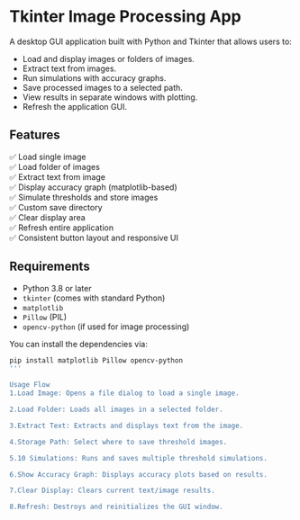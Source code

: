 # Tkinter Image Processing App

A desktop GUI application built with Python and Tkinter that allows users to:
- Load and display images or folders of images.
- Extract text from images.
- Run simulations with accuracy graphs.
- Save processed images to a selected path.
- View results in separate windows with plotting.
- Refresh the application GUI.

## Features

✅ Load single image  
✅ Load folder of images  
✅ Extract text from image  
✅ Display accuracy graph (matplotlib-based)  
✅ Simulate thresholds and store images  
✅ Custom save directory  
✅ Clear display area  
✅ Refresh entire application  
✅ Consistent button layout and responsive UI

## Requirements

- Python 3.8 or later  
- `tkinter` (comes with standard Python)  
- `matplotlib`  
- `Pillow` (PIL)  
- `opencv-python` (if used for image processing)  

You can install the dependencies via:

```bash
pip install matplotlib Pillow opencv-python
'''

Usage Flow
1.Load Image: Opens a file dialog to load a single image.

2.Load Folder: Loads all images in a selected folder.

3.Extract Text: Extracts and displays text from the image.

4.Storage Path: Select where to save threshold images.

5.10 Simulations: Runs and saves multiple threshold simulations.

6.Show Accuracy Graph: Displays accuracy plots based on results.

7.Clear Display: Clears current text/image results.

8.Refresh: Destroys and reinitializes the GUI window.
